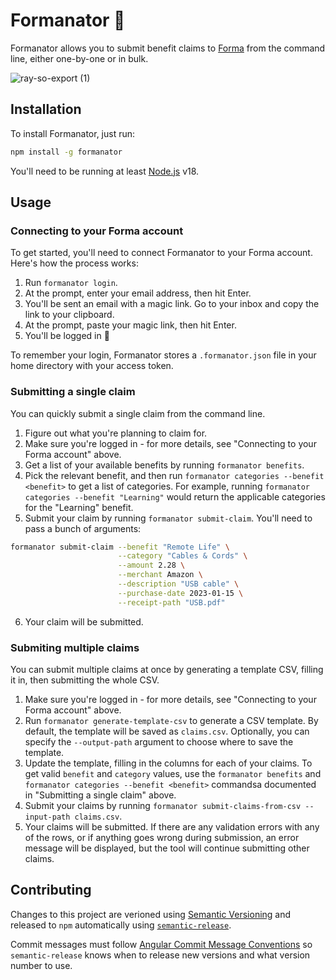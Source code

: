 # Formanator 🤖

Formanator allows you to submit benefit claims to [Forma](https://www.joinforma.com/) from the command line, either one-by-one or in bulk.

![ray-so-export (1)](https://github.com/timrogers/formanator/assets/116134/880087c1-c9f2-479c-9993-1be2e3d368aa)

## Installation

To install Formanator, just run:

```bash
npm install -g formanator
```

You'll need to be running at least [Node.js](https://nodejs.org/en) v18.

## Usage

### Connecting to your Forma account

To get started, you'll need to connect Formanator to your Forma account. Here's how the process works:

1. Run `formanator login`.
2. At the prompt, enter your email address, then hit Enter.
3. You'll be sent an email with a magic link. Go to your inbox and copy the link to your clipboard.
4. At the prompt, paste your magic link, then hit Enter.
5. You'll be logged in 🥳

To remember your login, Formanator stores a `.formanator.json` file in your home directory with your access token.

### Submitting a single claim

You can quickly submit a single claim from the command line.

1. Figure out what you're planning to claim for.
2. Make sure you're logged in - for more details, see "Connecting to your Forma account" above.
3. Get a list of your available benefits by running `formanator benefits`. 
4. Pick the relevant benefit, and then run `formanator categories --benefit <benefit>` to get a list of categories. For example, running `formanator categories --benefit "Learning"` would return the applicable categories for the "Learning" benefit.
5. Submit your claim by running `formanator submit-claim`. You'll need to pass a bunch of arguments:

```bash
formanator submit-claim --benefit "Remote Life" \
                        --category "Cables & Cords" \
                        --amount 2.28 \
                        --merchant Amazon \
                        --description "USB cable" \
                        --purchase-date 2023-01-15 \
                        --receipt-path "USB.pdf"
```

6. Your claim will be submitted.

### Submiting multiple claims

You can submit multiple claims at once by generating a template CSV, filling it in, then submitting the whole CSV.

1. Make sure you're logged in - for more details, see "Connecting to your Forma account" above.
2. Run `formanator generate-template-csv` to generate a CSV template. By default, the template will be saved as `claims.csv`. Optionally, you can specify the `--output-path` argument to choose where to save the template.
3. Update the template, filling in the columns for each of your claims. To get valid `benefit` and `category` values, use the `formanator benefits` and `formanator categories --benefit <benefit>` commandsa documented in "Submitting a single claim" above.
4. Submit your claims by running `formanator submit-claims-from-csv --input-path claims.csv`.
5. Your claims will be submitted. If there are any validation errors with any of the rows, or if anything goes wrong during submission, an error message will be displayed, but the tool will continue submitting other claims.

## Contributing

Changes to this project are verioned using [Semantic Versioning](https://semver.org/) and released to `npm` automatically using [`semantic-release`](https://github.com/semantic-release/semantic-release). 

Commit messages must follow [Angular Commit Message Conventions](https://github.com/angular/angular/blob/master/CONTRIBUTING.md#-commit-message-format) so `semantic-release` knows when to release new versions and what version number to use.
